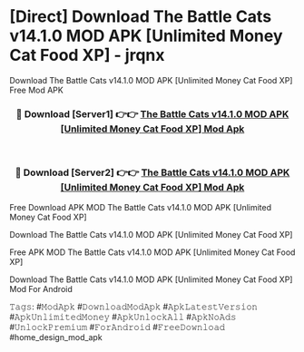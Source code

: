 # [Direct] Download The Battle Cats v14.1.0 MOD APK [Unlimited Money Cat Food XP] - jrqnx
Download The Battle Cats v14.1.0 MOD APK [Unlimited Money Cat Food XP] Free Mod APK

<div align="center">
<h3>🔴 Download [Server1] 👉👉 <a href="https://apk-comot.site?title=The_Battle_Cats_v14.1.0_MOD_APK_[Unlimited_Money_Cat_Food_XP]">The Battle Cats v14.1.0 MOD APK [Unlimited Money Cat Food XP] Mod Apk</a></h3><br>

<h3>🔴 Download [Server2] 👉👉 <a href="https://apk-comot.site?title=The_Battle_Cats_v14.1.0_MOD_APK_[Unlimited_Money_Cat_Food_XP]">The Battle Cats v14.1.0 MOD APK [Unlimited Money Cat Food XP] Mod Apk</a></h3>
</div>


Free Download APK MOD The Battle Cats v14.1.0 MOD APK [Unlimited Money Cat Food XP]

Download The Battle Cats v14.1.0 MOD APK [Unlimited Money Cat Food XP] 

Free APK MOD The Battle Cats v14.1.0 MOD APK [Unlimited Money Cat Food XP] 

Download The Battle Cats v14.1.0 MOD APK [Unlimited Money Cat Food XP] Mod For Android

𝚃𝚊𝚐𝚜: #𝙼𝚘𝚍𝙰𝚙𝚔 #𝙳𝚘𝚠𝚗𝚕𝚘𝚊𝚍𝙼𝚘𝚍𝙰𝚙𝚔 #𝙰𝚙𝚔𝙻𝚊𝚝𝚎𝚜𝚝𝚅𝚎𝚛𝚜𝚒𝚘𝚗 #𝙰𝚙𝚔𝚄𝚗𝚕𝚒𝚖𝚒𝚝𝚎𝚍𝙼𝚘𝚗𝚎𝚢 #𝙰𝚙𝚔𝚄𝚗𝚕𝚘𝚌𝚔𝙰𝚕𝚕 #𝙰𝚙𝚔𝙽𝚘𝙰𝚍𝚜 #𝚄𝚗𝚕𝚘𝚌𝚔𝙿𝚛𝚎𝚖𝚒𝚞𝚖 #𝙵𝚘𝚛𝙰𝚗𝚍𝚛𝚘𝚒𝚍 #𝙵𝚛𝚎𝚎𝙳𝚘𝚠𝚗𝚕𝚘𝚊𝚍 #home_design_mod_apk